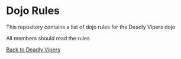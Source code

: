 Dojo Rules
==========

This repository contains a list of dojo rules for the Deadly Vipers dojo

All members should read the rules

<a href="https://github.com/deadlyvipers">Back to Deadly Vipers</a>

